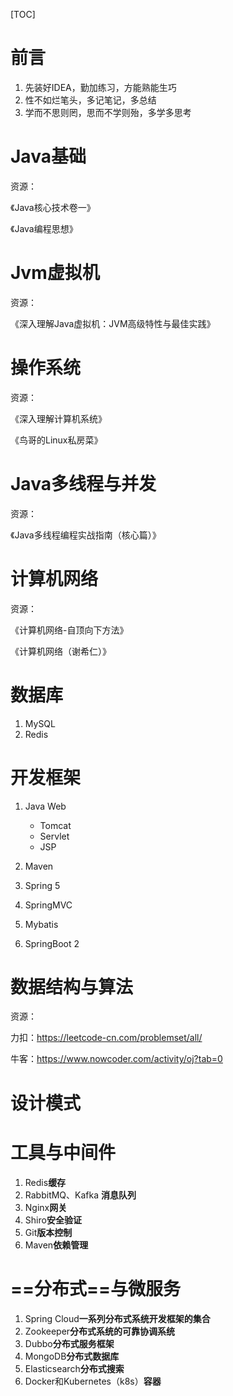 [TOC]

# 前言

1. 先装好IDEA，勤加练习，方能熟能生巧
2. 性不如烂笔头，多记笔记，多总结
2. 学而不思则罔，思而不学则殆，多学多思考

# Java基础

资源：

《Java核心技术卷一》

《Java编程思想》



# Jvm虚拟机

资源：

《深入理解Java虚拟机：JVM高级特性与最佳实践》



# 操作系统

资源：

《深入理解计算机系统》

《鸟哥的Linux私房菜》



# Java多线程与并发

资源：

《Java多线程编程实战指南（核心篇）》



# 计算机网络

资源：

《计算机网络-自顶向下方法》

《计算机网络（谢希仁）》



# 数据库

1. MySQL
2. Redis

 

# 开发框架

1. Java Web

   - Tomcat
   - Servlet
   - JSP

2. Maven

3. Spring 5

4. SpringMVC

5. Mybatis

6. SpringBoot 2

   

# 数据结构与算法

资源：

力扣：https://leetcode-cn.com/problemset/all/

牛客：https://www.nowcoder.com/activity/oj?tab=0



# 设计模式

# 工具与中间件

1. Redis**缓存**
2. RabbitMQ、Kafka **消息队列**
3. Nginx**网关**
4. Shiro**安全验证**
5. Git**版本控制**
6. Maven**依赖管理**



# ==分布式==与微服务

1. Spring Cloud**一系列分布式系统开发框架的集合**
2. Zookeeper**分布式系统的可靠协调系统**
3. Dubbo**分布式服务框架**
4. MongoDB**分布式数据库**
5. Elasticsearch**分布式搜索**
6. Docker和Kubernetes（k8s）**容器**

